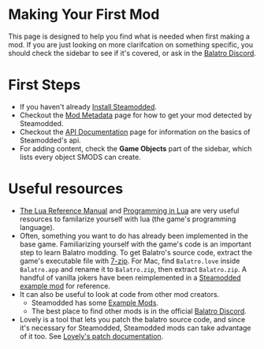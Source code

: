 # Making Your First Mod
This page is designed to help you find what is needed when first making a mod. If you are just looking on more clarifcation on something specific, you should check the sidebar to see if it's covered, or ask in the [Balatro Discord](https://discord.gg/balatro).

# First Steps 
- If you haven't already [Install Steamodded](https://github.com/Steamodded/smods/wiki).
- Checkout the [Mod Metadata](https://github.com/Steamodded/smods/wiki/Mod-Metadata) page for how to get your mod detected by Steamodded.
- Checkout the [API Documentation](https://github.com/Steamodded/smods/wiki/API-Documentation) page for information on the basics of Steamodded's api.
- For adding content, check the **Game Objects** part of the sidebar, which lists every object SMODS can create.

# Useful resources
- [The Lua Reference Manual](https://www.lua.org/manual/5.1/) and [Programming in Lua](https://www.lua.org/pil/contents.html) are very useful resources to familarize yourself with lua (the game's programming language).
- Often, something you want to do has already been implemented in the base game. Familiarizing yourself with the game's code is an important step to learn Balatro modding. To get Balatro's source code, extract the game's executable file with [7-zip](https://www.7-zip.org/). For Mac, find `Balatro.love` inside `Balatro.app` and rename it to `Balatro.zip`, then extract `Balatro.zip`. A handful of vanilla jokers have been reimplemented in a [Steamodded example mod](https://github.com/Steamodded/examples/tree/master/Mods/ExampleJokersMod) for reference.
- It can also be useful to look at code from other mod creators.
  - Steamodded has some [Example Mods](https://github.com/Steamodded/examples/tree/master/Mods).
  - The best place to find other mods is in the official [Balatro Discord](https://discord.gg/balatro).
- Lovely is a tool that lets you patch the balatro source code, and since it's necessary for Steamodded, Steamodded mods can take advantage of it too. See [Lovely's patch documentation](https://github.com/ethangreen-dev/lovely-injector?tab=readme-ov-file#patches).

